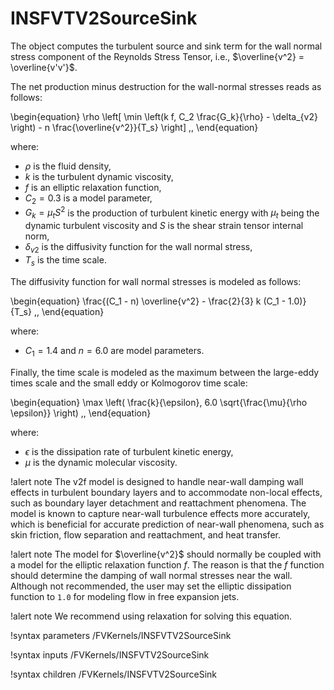 # INSFVTV2SourceSink

The object computes the turbulent source and sink term for the wall normal stress component
of the Reynolds Stress Tensor, i.e., $\overline{v^2} = \overline{v'v'}$.

The net production minus destruction for the wall-normal stresses reads as follows:

\begin{equation}
\rho \left[ \min \left(k f, C_2 \frac{G_k}{\rho} - \delta_{v2} \right) - n \frac{\overline{v^2}}{T_s} \right] \,,
\end{equation}

where:

- $\rho$ is the fluid density,
- $k$ is the turbulent dynamic viscosity,
- $f$ is an elliptic relaxation function,
- $C_2 = 0.3$ is a model parameter,
- $G_k = \mu_t S^2$ is the production of turbulent kinetic energy with $\mu_t$ being the dynamic turbulent viscosity and $S$ is the shear strain tensor internal norm,
- $\delta_{v2}$ is the diffusivity function for the wall normal stress,
- $T_s$ is the time scale.

The diffusivity function for wall normal stresses is modeled as follows:

\begin{equation}
\frac{(C_1 - n) \overline{v^2} - \frac{2}{3} k (C_1 - 1.0)}{T_s} \,,
\end{equation}

where:

- $C_1 = 1.4$ and $n = 6.0$ are model parameters.

Finally, the time scale is modeled as the maximum between the large-eddy times scale
and the small eddy or Kolmogorov time scale:

\begin{equation}
\max \left( \frac{k}{\epsilon}, 6.0 \sqrt{\frac{\mu}{\rho \epsilon}} \right) \,,
\end{equation}

where:

- $\epsilon$ is the dissipation rate of turbulent kinetic energy,
- $\mu$ is the dynamic molecular viscosity.

!alert note
The v2f model is designed to handle near-wall damping wall effects in turbulent boundary layers
and to accommodate non-local effects, such as boundary layer detachment and reattachment phenomena.
The model is known to capture near-wall turbulence effects more accurately, which is beneficial for
accurate prediction of near-wall phenomena, such as skin friction, flow separation and reattachment, and heat transfer.

!alert note
The model for $\overline{v^2}$ should normally be coupled with a model for the elliptic relaxation function $f$.
The reason is that the $f$ function should determine the damping of wall normal stresses near the wall.
Although not recommended, the user may set the elliptic dissipation function to `1.0`
for modeling flow in free expansion jets.

!alert note
We recommend using relaxation for solving this equation.


!syntax parameters /FVKernels/INSFVTV2SourceSink

!syntax inputs /FVKernels/INSFVTV2SourceSink

!syntax children /FVKernels/INSFVTV2SourceSink
